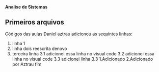 #### Analise de Sistemas
## Primeiros arquivos
Códigos das aulas
Daniel aztrau adicionou as sequintes linhas:
 1. linha 1
 2. linha dois reescrita denovo
 3. terceira linha
 3.1 adicionei essa linha no visual code
 3.2 adicionei essa linha no visual code
 3.3 adicionei linha 3.3
1.Adicionado
2.Adicionado por Aztrau
fim
